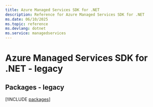 ```yaml
---
title: Azure Managed Services SDK for .NET
description: Reference for Azure Managed Services SDK for .NET
ms.date: 06/10/2025
ms.topic: reference
ms.devlang: dotnet
ms.service: managedservices
---
```

# Azure Managed Services SDK for .NET - legacy
## Packages - legacy
[!INCLUDE [packages](managed-services-index.md)]